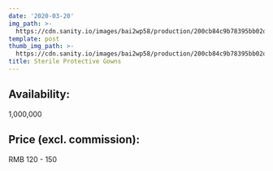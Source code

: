 ```yaml
---
date: '2020-03-20'
img_path: >-
  https://cdn.sanity.io/images/bai2wp58/production/200cb84c9b78395bb02d41e79e79f7c915197375-796x796.png
template: post
thumb_img_path: >-
  https://cdn.sanity.io/images/bai2wp58/production/200cb84c9b78395bb02d41e79e79f7c915197375-796x796.png
title: Sterile Protective Gowns
---
```

## Availability: 
1,000,000

## Price (excl. commission):
RMB 120 - 150